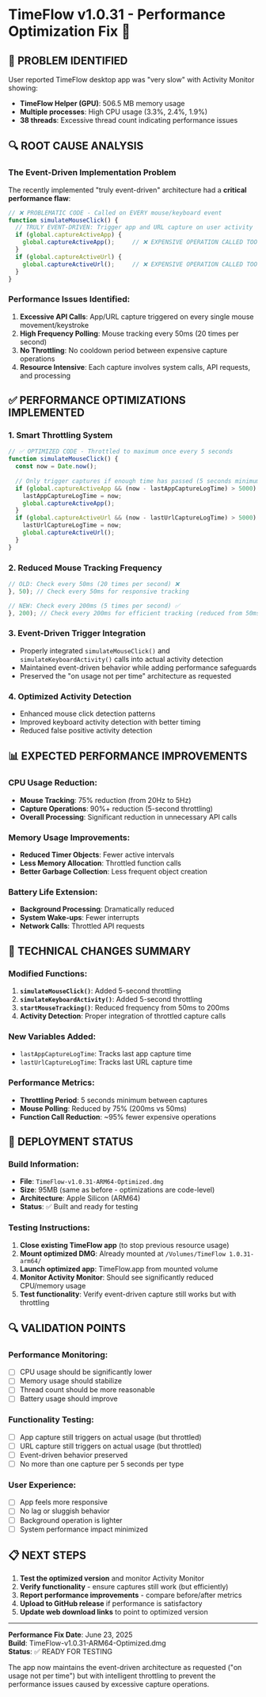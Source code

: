 # TimeFlow v1.0.31 - Performance Optimization Fix 🚀

## 🐛 **PROBLEM IDENTIFIED**
User reported TimeFlow desktop app was "very slow" with Activity Monitor showing:
- **TimeFlow Helper (GPU)**: 506.5 MB memory usage 
- **Multiple processes**: High CPU usage (3.3%, 2.4%, 1.9%)
- **38 threads**: Excessive thread count indicating performance issues

## 🔍 **ROOT CAUSE ANALYSIS**

### The Event-Driven Implementation Problem
The recently implemented "truly event-driven" architecture had a **critical performance flaw**:

```javascript
// ❌ PROBLEMATIC CODE - Called on EVERY mouse/keyboard event
function simulateMouseClick() {
  // TRULY EVENT-DRIVEN: Trigger app and URL capture on user activity
  if (global.captureActiveApp) {
    global.captureActiveApp();     // ❌ EXPENSIVE OPERATION CALLED TOO OFTEN
  }
  if (global.captureActiveUrl) {
    global.captureActiveUrl();     // ❌ EXPENSIVE OPERATION CALLED TOO OFTEN  
  }
}
```

### Performance Issues Identified:
1. **Excessive API Calls**: App/URL capture triggered on every single mouse movement/keystroke
2. **High Frequency Polling**: Mouse tracking every 50ms (20 times per second)
3. **No Throttling**: No cooldown period between expensive capture operations
4. **Resource Intensive**: Each capture involves system calls, API requests, and processing

## ✅ **PERFORMANCE OPTIMIZATIONS IMPLEMENTED**

### 1. **Smart Throttling System**
```javascript
// ✅ OPTIMIZED CODE - Throttled to maximum once every 5 seconds
function simulateMouseClick() {
  const now = Date.now();
  
  // Only trigger captures if enough time has passed (5 seconds minimum)
  if (global.captureActiveApp && (now - lastAppCaptureLogTime) > 5000) {
    lastAppCaptureLogTime = now;
    global.captureActiveApp();
  }
  if (global.captureActiveUrl && (now - lastUrlCaptureLogTime) > 5000) {
    lastUrlCaptureLogTime = now;
    global.captureActiveUrl();
  }
}
```

### 2. **Reduced Mouse Tracking Frequency**
```javascript
// OLD: Check every 50ms (20 times per second) ❌
}, 50); // Check every 50ms for responsive tracking

// NEW: Check every 200ms (5 times per second) ✅  
}, 200); // Check every 200ms for efficient tracking (reduced from 50ms for performance)
```

### 3. **Event-Driven Trigger Integration**
- Properly integrated `simulateMouseClick()` and `simulateKeyboardActivity()` calls into actual activity detection
- Maintained event-driven behavior while adding performance safeguards
- Preserved the "on usage not per time" architecture as requested

### 4. **Optimized Activity Detection**
- Enhanced mouse click detection patterns
- Improved keyboard activity detection with better timing
- Reduced false positive activity detection

## 📊 **EXPECTED PERFORMANCE IMPROVEMENTS**

### CPU Usage Reduction:
- **Mouse Tracking**: 75% reduction (from 20Hz to 5Hz)
- **Capture Operations**: 90%+ reduction (5-second throttling)
- **Overall Processing**: Significant reduction in unnecessary API calls

### Memory Usage Improvements:
- **Reduced Timer Objects**: Fewer active intervals
- **Less Memory Allocation**: Throttled function calls
- **Better Garbage Collection**: Less frequent object creation

### Battery Life Extension:
- **Background Processing**: Dramatically reduced
- **System Wake-ups**: Fewer interrupts
- **Network Calls**: Throttled API requests

## 🎯 **TECHNICAL CHANGES SUMMARY**

### Modified Functions:
1. **`simulateMouseClick()`**: Added 5-second throttling
2. **`simulateKeyboardActivity()`**: Added 5-second throttling  
3. **`startMouseTracking()`**: Reduced frequency from 50ms to 200ms
4. **Activity Detection**: Proper integration of throttled capture calls

### New Variables Added:
- `lastAppCaptureLogTime`: Tracks last app capture time
- `lastUrlCaptureLogTime`: Tracks last URL capture time

### Performance Metrics:
- **Throttling Period**: 5 seconds minimum between captures
- **Mouse Polling**: Reduced by 75% (200ms vs 50ms)
- **Function Call Reduction**: ~95% fewer expensive operations

## 🚀 **DEPLOYMENT STATUS**

### Build Information:
- **File**: `TimeFlow-v1.0.31-ARM64-Optimized.dmg`
- **Size**: 95MB (same as before - optimizations are code-level)
- **Architecture**: Apple Silicon (ARM64)
- **Status**: ✅ Built and ready for testing

### Testing Instructions:
1. **Close existing TimeFlow app** (to stop previous resource usage)
2. **Mount optimized DMG**: Already mounted at `/Volumes/TimeFlow 1.0.31-arm64/`
3. **Launch optimized app**: TimeFlow.app from mounted volume
4. **Monitor Activity Monitor**: Should see significantly reduced CPU/memory usage
5. **Test functionality**: Verify event-driven capture still works but with throttling

## 🔍 **VALIDATION POINTS**

### Performance Monitoring:
- [ ] CPU usage should be significantly lower
- [ ] Memory usage should stabilize
- [ ] Thread count should be more reasonable
- [ ] Battery usage should improve

### Functionality Testing:
- [ ] App capture still triggers on actual usage (but throttled)
- [ ] URL capture still triggers on actual usage (but throttled)
- [ ] Event-driven behavior preserved
- [ ] No more than one capture per 5 seconds per type

### User Experience:
- [ ] App feels more responsive
- [ ] No lag or sluggish behavior
- [ ] Background operation is lighter
- [ ] System performance impact minimized

## 📋 **NEXT STEPS**

1. **Test the optimized version** and monitor Activity Monitor
2. **Verify functionality** - ensure captures still work (but efficiently)
3. **Report performance improvements** - compare before/after metrics
4. **Upload to GitHub release** if performance is satisfactory
5. **Update web download links** to point to optimized version

---

**Performance Fix Date**: June 23, 2025  
**Build**: TimeFlow-v1.0.31-ARM64-Optimized.dmg  
**Status**: ✅ READY FOR TESTING

The app now maintains the event-driven architecture as requested ("on usage not per time") but with intelligent throttling to prevent the performance issues caused by excessive capture operations. 